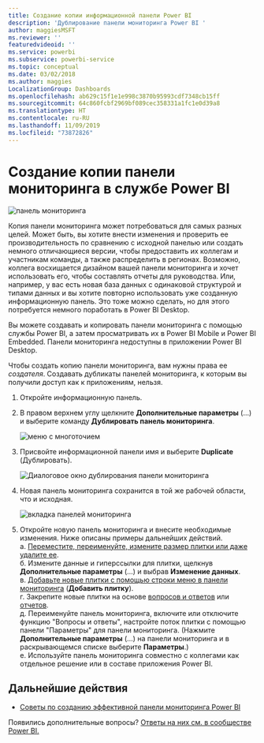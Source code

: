 ```yaml
---
title: Создание копии информационной панели Power BI
description: 'Дублирование панели мониторинга Power BI '
author: maggiesMSFT
ms.reviewer: ''
featuredvideoid: ''
ms.service: powerbi
ms.subservice: powerbi-service
ms.topic: conceptual
ms.date: 03/02/2018
ms.author: maggies
LocalizationGroup: Dashboards
ms.openlocfilehash: ab629c15f1e1e998c3870b95993cdf7348cb15ff
ms.sourcegitcommit: 64c860fcbf2969bf089cec358331a1fc1e0d39a8
ms.translationtype: HT
ms.contentlocale: ru-RU
ms.lasthandoff: 11/09/2019
ms.locfileid: "73872826"
---
```

# <a name="create-a-copy-of-a-dashboard-in-power-bi-service"></a>Создание копии панели мониторинга в службе Power BI
![панель мониторинга](media/service-dashboard-copy/power-bi-dashboard.png)

 Копия панели мониторинга может потребоваться для самых разных целей. Может быть, вы хотите внести изменения и проверить ее производительность по сравнению с исходной панелью или создать немного отличающиеся версии, чтобы предоставить их коллегам и участникам команды, а также распределить в регионах. Возможно, коллега восхищается дизайном вашей панели мониторинга и хочет использовать его, чтобы составлять отчеты для руководства. Или, например, у вас есть новая база данных с одинаковой структурой и типами данных и вы хотите повторно использовать уже созданную информационную панель. Это тоже можно сделать, но для этого потребуется немного поработать в Power BI Desktop. 

Вы можете создавать и копировать панели мониторинга с помощью службы Power BI, а затем просматривать их в Power BI Mobile и Power BI Embedded.  Панели мониторинга недоступны в приложении Power BI Desktop. 

Чтобы создать копию панели мониторинга, вам нужны права ее *создателя*. Создавать дубликаты панелей мониторинга, к которым вы получили доступ как к приложениям, нельзя.

1. Откройте информационную панель.
2. В правом верхнем углу щелкните **Дополнительные параметры** (...) и выберите команду **Дублировать панель мониторинга**.
   
   ![меню с многоточием](media/service-dashboard-copy/power-bi-dulicate.png)
3. Присвойте информационной панели имя и выберите **Duplicate** (Дублировать). 
   
   ![Диалоговое окно дублирования панели мониторинга](media/service-dashboard-copy/power-bi-name.png)
4. Новая панель мониторинга сохранится в той же рабочей области, что и исходная. 
   
   ![вкладка панелей мониторинга](media/service-dashboard-copy/power-bi-copied.png)

5.    Откройте новую панель мониторинга и внесите необходимые изменения. Ниже описаны примеры дальнейших действий.    
    а. [Переместите, переименуйте, измените размер плитки или даже удалите ее](service-dashboard-edit-tile.md).  
    б. Измените данные и гиперссылки для плитки, щелкнув **Дополнительные параметры** (...) и выбрав **Изменение данных**.  
    в. [Добавьте новые плитки с помощью строки меню в панели мониторинга](service-dashboard-add-widget.md) (**Добавить плитку**).  
    г. Закрепите новые плитки на основе [вопросов и ответов](service-dashboard-pin-tile-from-q-and-a.md) или [отчетов](service-dashboard-pin-tile-from-report.md).  
    д. Переименуйте панель мониторинга, включите или отключите функцию "Вопросы и ответы", настройте поток плитки с помощью панели "Параметры" для панели мониторинга.  (Нажмите **Дополнительные параметры** (...) на панели мониторинга и в раскрывающемся списке выберите **Параметры**.)  
    е. Используйте панель мониторинга совместно с коллегами как отдельное решение или в составе приложения Power BI. 


## <a name="next-steps"></a>Дальнейшие действия
* [Советы по созданию эффективной панели мониторинга Power BI](service-dashboards-design-tips.md) 

Появились дополнительные вопросы? [Ответы на них см. в сообществе Power BI.](https://community.powerbi.com/)

